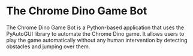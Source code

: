 # The Chrome Dino Game Bot
The Chrome Dino Game Bot is a Python-based application that uses the PyAutoGUI library to automate the Chrome Dino game.
It allows users to play the game automatically without any human intervention by detecting obstacles and jumping over them.


